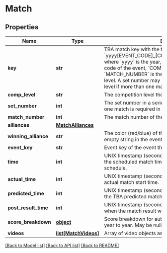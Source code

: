 # Match

## Properties
Name | Type | Description | Notes
------------ | ------------- | ------------- | -------------
**key** | **str** | TBA match key with the format &#x60;yyyy[EVENT_CODE]_[COMP_LEVEL]m[MATCH_NUMBER]&#x60;, where &#x60;yyyy&#x60; is the year, and &#x60;EVENT_CODE&#x60; is the event code of the event, &#x60;COMP_LEVEL&#x60; is (qm, ef, qf, sf, f), and &#x60;MATCH_NUMBER&#x60; is the match number in the competition level. A set number may be appended to the competition level if more than one match in required per set. | 
**comp_level** | **str** | The competition level the match was played at. | 
**set_number** | **int** | The set number in a series of matches where more than one match is required in the match series. | 
**match_number** | **int** | The match number of the match in the competition level. | 
**alliances** | [**MatchAlliances**](MatchAlliances.md) |  | [optional] 
**winning_alliance** | **str** | The color (red/blue) of the winning alliance. Will contain an empty string in the event of no winner, or a tie. | [optional] 
**event_key** | **str** | Event key of the event the match was played at. | 
**time** | **int** | UNIX timestamp (seconds since 1-Jan-1970 00:00:00) of the scheduled match time, as taken from the published schedule. | [optional] 
**actual_time** | **int** | UNIX timestamp (seconds since 1-Jan-1970 00:00:00) of actual match start time. | [optional] 
**predicted_time** | **int** | UNIX timestamp (seconds since 1-Jan-1970 00:00:00) of the TBA predicted match start time. | [optional] 
**post_result_time** | **int** | UNIX timestamp (seconds since 1-Jan-1970 00:00:00) when the match result was posted. | [optional] 
**score_breakdown** | [**object**](.md) | Score breakdown for auto, teleop, etc. points. Varies from year to year. May be null. | [optional] 
**videos** | [**list[MatchVideos]**](MatchVideos.md) | Array of video objects associated with this match. | [optional] 

[[Back to Model list]](../README.md#documentation-for-models) [[Back to API list]](../README.md#documentation-for-api-endpoints) [[Back to README]](../README.md)


